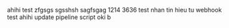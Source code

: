 ahihi
test
zfgsgs
sgsshsh
sagfsgag
1214
3636
test nhan tin hieu tu webhook
test ahihi
update pipeline script
oki b
